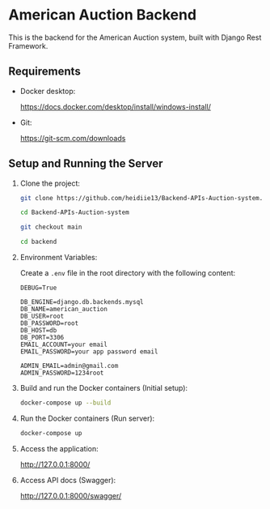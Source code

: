 # American Auction Backend

This is the backend for the American Auction system, built with Django Rest Framework.

## Requirements

- Docker desktop: 
    
    https://docs.docker.com/desktop/install/windows-install/
- Git: 

    https://git-scm.com/downloads

## Setup and Running the Server

1. Clone the project:
   ```sh
   git clone https://github.com/heidiie13/Backend-APIs-Auction-system.git

   cd Backend-APIs-Auction-system

   git checkout main

   cd backend
2. Environment Variables:

    Create a `.env` file in the root directory with the following content:

    ```env
    DEBUG=True

    DB_ENGINE=django.db.backends.mysql
    DB_NAME=american_auction
    DB_USER=root
    DB_PASSWORD=root
    DB_HOST=db
    DB_PORT=3306
    EMAIL_ACCOUNT=your email
    EMAIL_PASSWORD=your app password email

    ADMIN_EMAIL=admin@gmail.com
    ADMIN_PASSWORD=1234root
3. Build and run the Docker containers (Initial setup):

    ```sh
    docker-compose up --build
4. Run the Docker containers (Run server):

    ```sh
    docker-compose up
5. Access the application:

    http://127.0.0.1:8000/

6. Access API docs (Swagger):

    http://127.0.0.1:8000/swagger/

